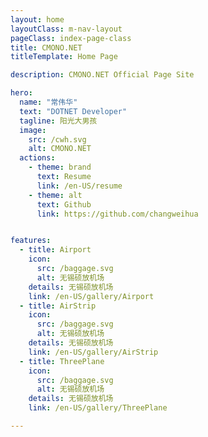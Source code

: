 ```yaml
---
layout: home
layoutClass: m-nav-layout
pageClass: index-page-class
title: CMONO.NET
titleTemplate: Home Page

description: CMONO.NET Official Page Site

hero:
  name: "常伟华"
  text: "DOTNET Developer"
  tagline: 阳光大男孩
  image:
    src: /cwh.svg
    alt: CMONO.NET
  actions:
    - theme: brand
      text: Resume
      link: /en-US/resume
    - theme: alt
      text: Github
      link: https://github.com/changweihua


features:
  - title: Airport
    icon:
      src: /baggage.svg
      alt: 无锡硕放机场
    details: 无锡硕放机场
    link: /en-US/gallery/Airport
  - title: AirStrip
    icon:
      src: /baggage.svg
      alt: 无锡硕放机场
    details: 无锡硕放机场
    link: /en-US/gallery/AirStrip
  - title: ThreePlane
    icon:
      src: /baggage.svg
      alt: 无锡硕放机场
    details: 无锡硕放机场
    link: /en-US/gallery/ThreePlane

---
```


